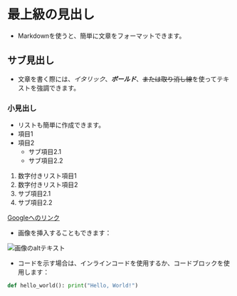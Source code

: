 # 最上級の見出し

- Markdownを使うと、簡単に文章をフォーマットできます。

## サブ見出し

- 文章を書く際には、*イタリック*、***ボールド***、~~または取り消し線~~を使ってテキストを強調できます。

### 小見出し

- リストも簡単に作成できます。
- 項目1 
- 項目2 
  - サブ項目2.1
  - サブ項目2.2

1. 数字付きリスト項目1 
2. 数字付きリスト項目2 
  3. サブ項目2.1 
  4. サブ項目2.2

[Googleへのリンク](https://www.google.com)

- 画像を挿入することもできます：

![画像のaltテキスト](https://image.lgtmoon.dev/242297)

- コードを示す場合は、インラインコードを使用するか、コードブロックを使用します：

```python
def hello_world(): print("Hello, World!")
```
